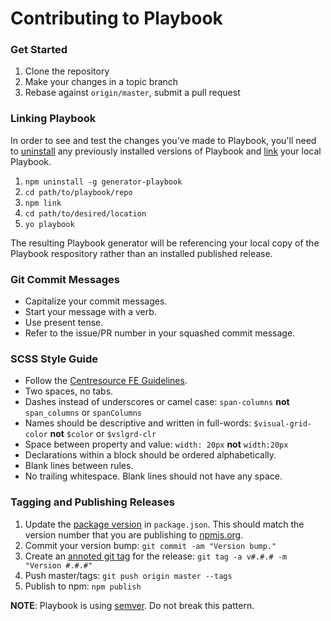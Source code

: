 # Contributing to Playbook

### Get Started
1. Clone the repository
2. Make your changes in a topic branch
3. Rebase against `origin/master`, submit a pull request


### Linking Playbook
In order to see and test the changes you've made to Playbook, you'll need to [uninstall](https://www.npmjs.org/doc/cli/npm-uninstall.html) any previously installed versions of Playbook and [link](https://www.npmjs.org/doc/cli/npm-link.html) your local Playbook.

1. `npm uninstall -g generator-playbook`
2. `cd path/to/playbook/repo`
3. `npm link`
4. `cd path/to/desired/location`
5. `yo playbook`

The resulting Playbook generator will be referencing your local copy of the Playbook respository rather than an installed published release.


### Git Commit Messages
- Capitalize your commit messages.
- Start your message with a verb.
- Use present tense.
- Refer to the issue/PR number in your squashed commit message.


### SCSS Style Guide
- Follow the [Centresource FE Guidelines](https://sites.google.com/a/centresource.com/csintranet/Home/development/centresource-fe-dev-guide).
- Two spaces, no tabs.
- Dashes instead of underscores or camel case: `span-columns` **not** `span_columns` or `spanColumns`
- Names should be descriptive and written in full-words: `$visual-grid-color` **not** `$color` or `$vslgrd-clr`
- Space between property and value: `width: 20px` **not** `width:20px`
- Declarations within a block should be ordered alphabetically.
- Blank lines between rules.
- No trailing whitespace. Blank lines should not have any space.


### Tagging and Publishing Releases
1. Update the [package version](https://github.com/centresource/generator-playbook/blob/master/package.json#L3) in `package.json`. This should match the version number that you are publishing to [npmjs.org](https://www.npmjs.org/package/generator-playbook).
2. Commit your version bump: `git commit -am "Version bump."`
3. Create an [annoted git tag](http://git-scm.com/book/en/Git-Basics-Tagging#Annotated-Tags) for the release: `git tag -a v#.#.# -m "Version #.#.#"`
4. Push master/tags: `git push origin master --tags`
5. Publish to npm: `npm publish`

**NOTE**: Playbook is using [semver](http://semver.org/). Do not break this pattern.
